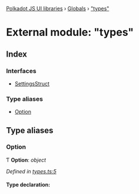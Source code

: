 [Polkadot JS UI libraries](../README.md) › [Globals](../globals.md) › ["types"](_types_.md)

# External module: "types"

## Index

### Interfaces

* [SettingsStruct](../interfaces/_types_.settingsstruct.md)

### Type aliases

* [Option](_types_.md#option)

## Type aliases

###  Option

Ƭ **Option**: *object*

*Defined in [types.ts:5](https://github.com/polkadot-js/ui/blob/ebcb4115/packages/ui-settings/src/types.ts#L5)*

#### Type declaration:
